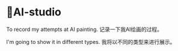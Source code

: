 # 🎨AI-studio
To record my attempts at AI painting.
记录一下我AI绘画的过程。

I'm going to show it in different types.
我将以不同的类型来进行展示。
